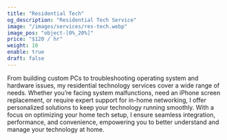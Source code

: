 ```yaml
---
title: "Residential Tech"
og_description: "Residential Tech Service"
image: "/images/services/res-tech.webp"
image_pos: "object-[0%_20%]"
price: "$120 / hr"
weight: 10
enable: true
draft: false
---
```

From building custom PCs to troubleshooting operating system and hardware issues, my residential technology services cover a wide range of needs. Whether you’re facing system malfunctions, need an iPhone screen replacement, or require expert support for in-home networking, I offer personalized solutions to keep your technology running smoothly. With a focus on optimizing your home tech setup, I ensure seamless integration, performance, and convenience, empowering you to better understand and manage your technology at home.